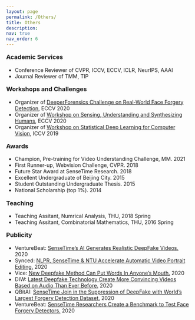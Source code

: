 ```yaml
---
layout: page
permalink: /Others/
title: Others
description: 
nav: true
nav_order: 6
---
```



<head>
<style>
h3 {
  display: block;
  font-size: 1.17em;
  margin-top: 1em;
  margin-bottom: 1em;
  margin-left: 0;
  margin-right: 0;
  font-weight: bold;
}
</style>
</head>


<h3>Academic Services</h3>
<div>
    <ul>
        <li>Conference Reviewer of CVPR, ICCV, ECCV, ICLR, NeurIPS, AAAI</li>
        <li>Journal Reviewer of TMM, TIP</li>
    </ul>    
</div>


<h3>Workshops and Challenges</h3>
<div>
    <ul>
        <li>Organizer of <a href="https://competitions.codalab.org/competitions/25228">DeeperForensics Challenge on Real-World Face Forgery Detection</a>, ECCV 2020</li>
        <li>Organizer of <a href="https://sense-human.github.io/">Workshop on Sensing, Understanding and Synthesizing Humans</a>, ECCV 2020</li>
        <li>Organizer of <a href="https://openaccess.thecvf.com/ICCV2019_workshops/ICCV2019_SDL-CV">Workshop on Statistical Deep Learning for Computer Vision</a>, ICCV 2019</li>
    </ul>    
</div>


<h3>Awards</h3>
<div>
    <ul>
		<li>Champion, Pre-training for Video Understanding Challenge, MM. 2021</li>
		<li>First Runner-up, Webvision Challenge, CVPR. 2018</li>
		<li>Future Star Award at SenseTime Research. 2018</li>
		<li>Excellent Undergraduate of Beijing City. 2015</li>
		<li>Student Outstanding Undergraduate Thesis. 2015</li>
		<li>National Scholarship (top 1%). 2014</li>
    </ul>
</div>


<h3>Teaching</h3>
<div>
    <ul>
        <li>Teaching Assitant, Numrical Analysis, THU, 2018 Spring</li>
        <li>Teaching Assitant, Combinatorial Mathematics, THU, 2016 Spring</li>
    </ul>
</div>




<h3>Publicity</h3>
<div>
    <ul>
		<li>VentureBeat: <a href="https://venturebeat.com/2020/01/17/sensetimes-ai-generates-realistic-deepfake-videos/">SenseTime’s AI Generates Realistic DeepFake Videos.</a> 2020</li>
		<li>Synced: <a href="https://medium.com/syncedreview/nlpr-sensetime-ntu-accelerate-automatic-video-portrait-editing-f355ef2bf53f">NLPR, SenseTime & NTU Accelerate Automatic Video Portrait Editing.</a> 2020</li>
		<li>Vice: <a href="https://www.vice.com/en/article/g5xvk7/researchers-created-a-way-to-make-realistic-deepfakes-from-audio-clips">New Deepfake Method Can Put Words In Anyone’s Mouth.</a> 2020</li>
		<li>DIW: <a href="https://www.digitalinformationworld.com/2020/01/latest-deepfake-technology-create-more-convincing-videos-based-on-audio-source-than-ever-before.html">Latest Deepfake Technology Create More Convincing Videos Based on Audio Than Ever Before.</a> 2020</li>
		<li>QBitAI: <a href="https://www.qbitai.com/2020/01/10911.html">SenseTime Join in the Suppression of DeepFake with World’s Largest Forgery Detection Dataset.</a> 2020</li>
		<li>VentureBeat: <a href="https://venturebeat.com/2020/01/15/sensetime-face-forgery-research-deepfakes/">SenseTime Researchers Create a Benchmark to Test Face Forgery Detectors.</a> 2020</li>
    </ul>    
</div>


















